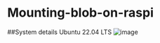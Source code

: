 # Mounting-blob-on-raspi

##System details
Ubuntu 22.04 LTS ![image](https://github.com/AFROTECH69/Mounting-blob-on-raspi/assets/102226876/7cae5100-0055-42ac-b196-383fd31d1c70)
